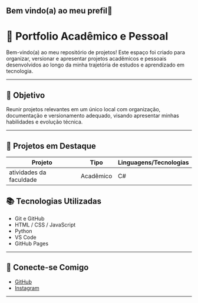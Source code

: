 ## Bem vindo(a) ao meu prefil👋

# 📁 Portfolio Acadêmico e Pessoal

Bem-vindo(a) ao meu repositório de projetos! Este espaço foi criado para organizar, versionar e apresentar projetos acadêmicos e pessoais desenvolvidos ao longo da minha trajetória de estudos e aprendizado em tecnologia.

---

## 🎯 Objetivo

Reunir projetos relevantes em um único local com organização, documentação e versionamento adequado, visando apresentar minhas habilidades e evolução técnica.

---

## 🚀 Projetos em Destaque

| Projeto                 | Tipo           | Linguagens/Tecnologias  |
|-------------------------|----------------|-------------------------|
| atividades da faculdade | Acadêmico      | C#                      | 


## 📚 Tecnologias Utilizadas

- Git e GitHub
- HTML / CSS / JavaScript
- Python
- VS Code
- GitHub Pages

---

## 🔗 Conecte-se Comigo

- [GitHub]([https://github.com/seu-usuario](https://github.com/prataVictor1601/prataVictor1601/edit/main/README.md))
- [Instagram](https://www.instagram.com/vprata16?igsh=MTI2aXY5MWl6czduOA%3D%3D&utm_source=qr)

  
---
